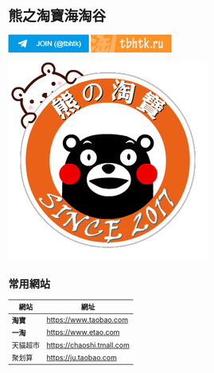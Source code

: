 # 熊之淘寶海淘谷

[![N|Solid](button.png)](https://t.me/tbhtk "Join Telegram Group")
[![N|Solid](button2.png)](https://tbhtk.ru "Visit Website")

![熊之淘寶海淘谷](icon.png "熊之淘寶海淘谷")

## 常用網站

| 網站 | 網址 |
| ------ | ------ |
| **淘寶** | https://www.taobao.com |
| **一淘** | https://www.etao.com |
| 天貓超巿 | https://chaoshi.tmall.com |
| 聚划算 | https://ju.taobao.com | 
